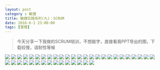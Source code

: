 ```yaml
---
layout: post
category : 敏捷
title: 敏捷实践系列(九)：SCRUM
date: 2016-6-1 23:00:00
tags: [管理]
---
```



<style>
    .post
    {
        font-family:
'lucida grande', 'lucida sans unicode', lucida, helvetica, 'Hiragino Sans GB', 'Microsoft YaHei', 'WenQuanYi Micro Hei', sans-serif;
    font-size: 16px;
}
    .post-full h1 {
       background-color: #ccc;
        padding: 5px;
        margin-bottom: 10px;
        font-weight: bolder;
        color: #000;
        line-height: 1.8;
        text-rendering: optimizelegibility;
    }
    
    .post-full h2 {
        color: #333;
        padding: 5px;
        line-height: 1.6;        
        padding-bottom: 5px;
        margin-bottom: 10px;
        font-weight: bolder;
        
    }

     .post-full h3 {
        padding: 5px;
        color: #000;
        border-bottom: dashed 1px #ccc;
        padding-bottom: 5px;
        margin-bottom: 10px;
        font-weight: bolder;
    }
    
    .post-full img {
        border: solid 5px #ccc;
        padding: 5px;
        border-radius: 5px;
        text-align: center;
        max-height: 400px;
    }
</style>

> 今天分享一下我做的SCRUM培训，不想敲字，直接看我PPT导出的图，下载较慢，请耐性等候


<img class="img-responsive" src="http://7xpzem.com1.z0.glb.clouddn.com/SCRUM.002.jpeg"/>

<img class="img-responsive" src="http://7xpzem.com1.z0.glb.clouddn.com/SCRUM.003.jpeg"/>


<img class="img-responsive" src="http://7xpzem.com1.z0.glb.clouddn.com/SCRUM.004.jpeg"/>


<img class="img-responsive" src="http://7xpzem.com1.z0.glb.clouddn.com/SCRUM.005.jpeg"/>


<img class="img-responsive" src="http://7xpzem.com1.z0.glb.clouddn.com/SCRUM.006.jpeg"/>

<img class="img-responsive" src="http://7xpzem.com1.z0.glb.clouddn.com/SCRUM.007.jpeg"/>


<img class="img-responsive" src="http://7xpzem.com1.z0.glb.clouddn.com/SCRUM.009.jpeg"/>


<img class="img-responsive" src="http://7xpzem.com1.z0.glb.clouddn.com/SCRUM.010.jpeg"/>

<img class="img-responsive" src="http://7xpzem.com1.z0.glb.clouddn.com/SCRUM.011.jpeg"/>

<img class="img-responsive" src="http://7xpzem.com1.z0.glb.clouddn.com/SCRUM.012.jpeg"/>

<img class="img-responsive" src="http://7xpzem.com1.z0.glb.clouddn.com/SCRUM.013.jpeg"/>

<img class="img-responsive" src="http://7xpzem.com1.z0.glb.clouddn.com/SCRUM.014.jpeg"/>

<img class="img-responsive" src="http://7xpzem.com1.z0.glb.clouddn.com/SCRUM.015.jpeg"/>

<img class="img-responsive" src="http://7xpzem.com1.z0.glb.clouddn.com/SCRUM.016.jpeg"/>

<img class="img-responsive" src="http://7xpzem.com1.z0.glb.clouddn.com/SCRUM.017.jpeg"/>

<img class="img-responsive" src="http://7xpzem.com1.z0.glb.clouddn.com/SCRUM.018.jpeg"/>

<img class="img-responsive" src="http://7xpzem.com1.z0.glb.clouddn.com/SCRUM.019.jpeg"/>

<img class="img-responsive" src="http://7xpzem.com1.z0.glb.clouddn.com/SCRUM.020.jpeg"/>

<img class="img-responsive" src="http://7xpzem.com1.z0.glb.clouddn.com/SCRUM.021.jpeg"/>

<img class="img-responsive" src="http://7xpzem.com1.z0.glb.clouddn.com/SCRUM.022.jpeg"/>

<img class="img-responsive" src="http://7xpzem.com1.z0.glb.clouddn.com/SCRUM.023.jpeg"/>

<img class="img-responsive" src="http://7xpzem.com1.z0.glb.clouddn.com/SCRUM.025.jpeg"/>

<img class="img-responsive" src="http://7xpzem.com1.z0.glb.clouddn.com/SCRUM.026.jpeg"/>

<img class="img-responsive" src="http://7xpzem.com1.z0.glb.clouddn.com/SCRUM.027.jpeg"/>

<img class="img-responsive" src="http://7xpzem.com1.z0.glb.clouddn.com/SCRUM.028.jpeg"/>

<img class="img-responsive" src="http://7xpzem.com1.z0.glb.clouddn.com/SCRUM.029.jpeg"/>

<img class="img-responsive" src="http://7xpzem.com1.z0.glb.clouddn.com/SCRUM.030.jpeg"/>

<img class="img-responsive" src="http://7xpzem.com1.z0.glb.clouddn.com/SCRUM.031.jpeg"/>

<img class="img-responsive" src="http://7xpzem.com1.z0.glb.clouddn.com/SCRUM.032.jpeg"/>

<img class="img-responsive" src="http://7xpzem.com1.z0.glb.clouddn.com/SCRUM.033.jpeg"/>

<img class="img-responsive" src="http://7xpzem.com1.z0.glb.clouddn.com/SCRUM.034.jpeg"/>

<img class="img-responsive" src="http://7xpzem.com1.z0.glb.clouddn.com/SCRUM.035.jpeg"/>

<img class="img-responsive" src="http://7xpzem.com1.z0.glb.clouddn.com/SCRUM.036.jpeg"/>

<img class="img-responsive" src="http://7xpzem.com1.z0.glb.clouddn.com/SCRUM.037.jpeg"/>

<img class="img-responsive" src="http://7xpzem.com1.z0.glb.clouddn.com/SCRUM.038.jpeg"/>

<img class="img-responsive" src="http://7xpzem.com1.z0.glb.clouddn.com/SCRUM.039.jpeg"/>

<img class="img-responsive" src="http://7xpzem.com1.z0.glb.clouddn.com/SCRUM.040.jpeg"/>

<img class="img-responsive" src="http://7xpzem.com1.z0.glb.clouddn.com/SCRUM.041.jpeg"/>

<img class="img-responsive" src="http://7xpzem.com1.z0.glb.clouddn.com/SCRUM.042.jpeg"/>

<img class="img-responsive" src="http://7xpzem.com1.z0.glb.clouddn.com/SCRUM.043.jpeg"/>



